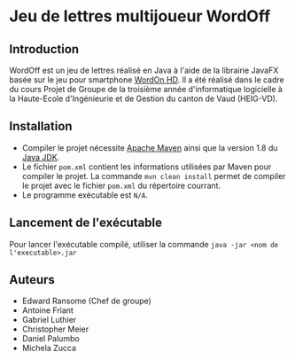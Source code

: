 # Jeu de lettres multijoueur WordOff
## Introduction
WordOff est un jeu de lettres réalisé en Java à l'aide de la librairie JavaFX basée sur le jeu pour smartphone [WordOn HD](https://www.wordonhd.com/). Il a été réalisé dans le cadre du cours Projet de Groupe de la troisième année d'informatique logicielle à la Haute-Ecole d'Ingénieurie et de Gestion du canton de Vaud (HEIG-VD).
## Installation
* Compiler le projet nécessite [Apache Maven](https://maven.apache.org/download.cgi) ainsi que la version 1.8 du [Java JDK](http://www.oracle.com/technetwork/pt/java/javase/downloads/jdk8-downloads-2133151.html).
* Le fichier `pom.xml` contient les informations utilisées par Maven pour compiler le projet. La commande `mvn clean install` permet de compiler le projet avec le fichier `pom.xml` du répertoire courrant.
* Le programme exécutable est `N/A`.

## Lancement de l'exécutable
Pour lancer l'exécutable compilé, utiliser la commande `java -jar <nom de l'executable>.jar`


## Auteurs
- Edward Ransome (Chef de groupe)
- Antoine Friant
- Gabriel Luthier
- Christopher Meier
- Daniel Palumbo
- Michela Zucca
